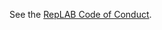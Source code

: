 See the [RepLAB Code of Conduct](https://github.com/replab/replab/blob/develop/CODE_OF_CONDUCT.md).
